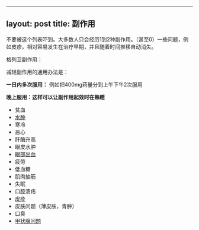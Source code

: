
---
layout: post
title: 副作用
---

不要被这个列表吓到。大多数人只会经历1到2种副作用。（甚至0）一些问题，例如皮疹，相对容易发生在治疗早期，并且随着时间推移自动消失。

格列卫副作用：

减轻副作用的通用办法是：

**一日内多次服用：** 例如把400mg药量分到上午下午2次服用

**晚上服用：这样可以让副作用起效时在熟睡**

- 贫血
- [水肿](http://www.gistsupport.net/index.php/glows/)
- 寒冷
- 恶心
- 肝酶升高
- 眼皮水肿
- [眼部出血](http://www.gistsupport.net/index.php/glwybcx/)
- 疲劳
- 低血糖
- 肌肉抽筋
- 失眠
- 口腔溃疡
- [皮疹](http://www.gistsupport.net/index.php/glwpz/)
- 皮肤问题（薄皮肤，青肿）
- 口臭
- [甲状腺问题](http://www.gistsupport.net/index.php/2016/05/02/jzxwt/)

&nbsp;

&nbsp;

